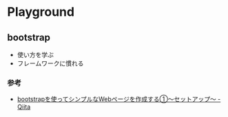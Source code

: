 # Playground

## bootstrap

- 使い方を学ぶ
- フレームワークに慣れる

### 参考
- [bootstrapを使ってシンプルなWebページを作成する①〜セットアップ〜 - Qiita](https://qiita.com/ozaki25/items/37a31be60f169fbabbf9)
